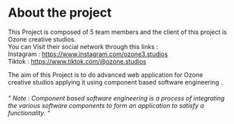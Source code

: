 # About the project
This Project is composed of 5 team members and the client of this project is Ozone creative studios.<br>
You can Visit their social network through this links :<br>
Instagram : https://www.instagram.com/ozone3.studios <br>
Tiktok : https://www.tiktok.com/@ozone.studios <br>

The aim of this Project is to do advanced web application for Ozone creative studios applying it using component based software engineering . <br>
<h6>" Note : Component based software engineering is a process of integrating the various software components to form an application to satisfy a functionality. “</h6> 
